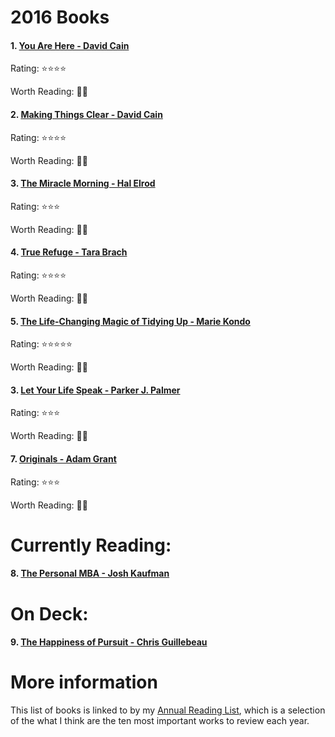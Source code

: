 # 2016 Books

#### 1. [You Are Here - David Cain](http://www.raptitude.com/gravity-landing/you-are-here-a-modern-persons-guide-to-living-in-the-present/)

Rating: ⭐️⭐️⭐️⭐️

Worth Reading: 👍🏼

#### 2. [Making Things Clear - David Cain](http://www.raptitude.com/gravity-landing/you-are-here-a-modern-persons-guide-to-living-in-the-present/)

Rating: ⭐️⭐️⭐️⭐️

Worth Reading: 👍🏼

#### 3. [The Miracle Morning - Hal Elrod](http://halelrod.com/books/)

Rating: ⭐️⭐️⭐️

Worth Reading: 👍🏻

#### 4. [True Refuge - Tara Brach](https://www.tarabrach.com/books-cds/)

Rating: ⭐️⭐️⭐️⭐️

Worth Reading: 👍🏻

#### 5. [The Life-Changing Magic of Tidying Up - Marie Kondo](http://www.tidyingup.com)

Rating: ⭐️⭐️⭐️⭐️⭐️

Worth Reading: 👍🏻

#### 3. [Let Your Life Speak - Parker J. Palmer](http://letyourlifespeak.com)

Rating: ⭐️⭐️⭐️

Worth Reading: 👍🏻

#### 7. [Originals - Adam Grant](http://www.adamgrant.net/#!originals/c1ckh)

Rating: ⭐️⭐️⭐️

Worth Reading: 👍🏻

# Currently Reading:

#### 8. [The Personal MBA - Josh Kaufman](https://personalmba.com)

# On Deck:

#### 9. [The Happiness of Pursuit - Chris Guillebeau](http://chrisguillebeau.com/books/)

# More information

This list of books is linked to by my [Annual Reading List](https://github.com/davidskeck/Annual-Reading-List), which is a selection of the what I think are the ten most important works to review each year.